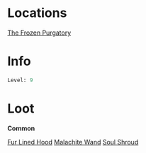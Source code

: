 <!-- TITLE: The Soul Feaster -->

# Locations
[The Frozen Purgatory](purgatory)

# Info

```perl
Level: 9
```


# Loot

**Common**

[Fur Lined Hood](fur-lined-hood)
[Malachite Wand](malachite-wand)
[Soul Shroud](soul-shroud)